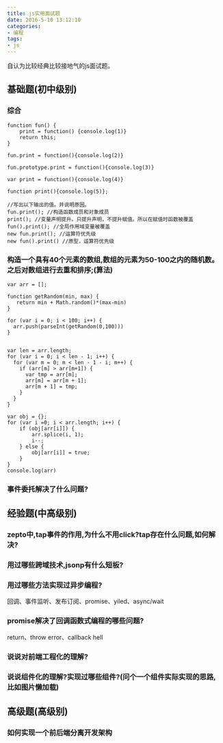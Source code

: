 ```yaml
---
title: js实用面试题
date: 2016-5-10 13:12:10
categories:
- 编程
tags:
- js
---
```

自认为比较经典比较接地气的js面试题。
## 基础题(初中级别)
### 综合
```
function fun() {
	print = function() {console.log(1)}
	return this;
}

fun.print = function(){console.log(2)}

fun.prototype.print = function(){console.log(3)}

var print = function(){console.log(4)}

function print(){console.log(5)};

//写出以下输出的值。并说明原因。
fun.print(); //构造函数成员和对象成员
print(); //变量声明提升。只提升声明，不提升赋值。所以在赋值时函数被覆盖
fun().print(); //全局作用域变量被覆盖
new fun.print(); //运算符优先级
new fun().print() //原型，运算符优先级
```

### 构造一个具有40个元素的数组,数组的元素为50-100之内的随机数。之后对数组进行去重和排序;(算法)
```
var arr = [];

function getRandom(min, max) {
   return min + Math.random()*(max-min)
}

for (var i = 0; i < 100; i++) {
  arr.push(parseInt(getRandom(0,100)))
}


var len = arr.length;
for (var i = 0; i < len - 1; i++) {
  for (var m = 0; m < len - 1 - i; m++) {
    if (arr[m] > arr[m+1]) {
      var tmp = arr[m];
      arr[m] = arr[m + 1];
      arr[m + 1] = tmp;
    }
  }
}

var obj = {};
for (var i =0; i < arr.length; i++) {
	if (obj[arr[i]]) {
		arr.splice(i, 1);
		i--;
	} else {
		obj[arr[i]] = true;
	}
}
console.log(arr)
```

### 事件委托解决了什么问题?

## 经验题(中高级别)
### zepto中,tap事件的作用,为什么不用click?tap存在什么问题,如何解决?

### 用过哪些跨域技术,jsonp有什么短板?

### 用过哪些方法实现过异步编程?
回调、事件监听、发布订阅、promise、yiled、async/wait

### promise解决了回调函数式编程的哪些问题?
return、throw error、callback hell

### 说说对前端工程化的理解?

### 说说组件化的理解?实现过哪些组件?(问个一个组件实际实现的思路,比如图片懒加载)

## 高级题(高级别)
### 如何实现一个前后端分离开发架构